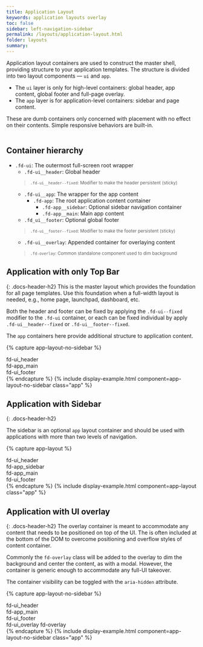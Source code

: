 ```yaml
---
title: Application Layout
keywords: application layouts overlay
toc: false
sidebar: left-navigation-sidebar
permalink: /layouts/application-layout.html
folder: layouts
summary:
---
```


Application layout containers are used to construct the master shell, providing structure to your application templates. The structure is divided into two layout components — `ui` and `app`.

- The `ui` layer is only for high-level containers: global header, app content, global footer and full-page overlay.
- The `app` layer is for application-level containers: sidebar and page content.

These are dumb containers only concerned with placement with no effect on their contents. Simple responsive behaviors are built-in.
<br><br>

## Container hierarchy

* `.fd-ui`: The outermost full-screen root wrapper
    * `.fd-ui__header`: Global header
    > <small>`.fd-ui__header--fixed`: Modifier to make the header persistent (sticky)</small>
    * `.fd-ui__app`: The wrapper for the app content
        * `.fd-app`: The root application content container
            * `.fd-app__sidebar`: Optional sidebar navigation container
            * `.fd-app__main`: Main app content
    * `.fd_ui__footer`: Optional global footer
    > <small>`.fd-ui__footer--fixed`: Modifier to make the footer persistent (sticky)</small>
    * `.fd-ui__overlay`: Appended container for overlaying content
    > <small>`.fd-overlay`: Common standalone component used to dim background</small>

## Application with only Top Bar
{: .docs-header-h2}
This is the master layout which provides the foundation for all page templates. Use this foundation when a full-width layout is needed, e.g., home page, launchpad, dashboard, etc.

Both the header and footer can be fixed by applying the `.fd-ui--fixed` modifier to the `.fd-ui` container, or each can be fixed individual by apply `.fd-ui__header--fixed` or `.fd-ui__footer--fixed`.

The `app` containers here provide additional structure to application content. 

{% capture app-layout-no-sidebar %}
<div class="fd-ui fd-ui--fundamental">
    <div class="fd-ui__header">
        fd-ui_header
    </div>
    <div class="fd-ui__app">
        <div class="fd-app">
            <main class="fd-app__main">
                fd-app_main
            </main>
        </div>
    </div>
    <div class="fd-ui__footer">
        fd-ui_footer
    </div>
</div>
{% endcapture %}
{% include display-example.html component=app-layout-no-sidebar class="app" %}


## Application with Sidebar
{: .docs-header-h2}

The sidebar is an optional `app` layout container and should be used with applications with more than two levels of navigation.

{% capture app-layout %}
<div class="fd-ui fd-ui--fundamental">
    <div class="fd-ui__header">
        fd-ui_header
    </div>
    <div class="fd-ui__app">
        <div class="fd-app">
            <div class="fd-app__sidebar">
                fd-app_sidebar
            </div>
            <main class="fd-app__main">
                fd-app_main
            </main>
        </div>
    </div>
    <div class="fd-ui__footer">
        fd-ui_footer
    </div>
</div>
{% endcapture %}
{% include display-example.html component=app-layout class="app" %}


## Application with UI overlay
{: .docs-header-h2}
The overlay container is meant to accommodate any content that needs to be positioned on top of the UI. The is often included at the bottom of the DOM to overcome positioning and overflow styles of content container.

Commonly the `fd-overlay` class will be added to the overlay to dim the background and center the content, as with a modal. However, the container is generic enough to accommodate any full-UI takeover.

The container visibility can be toggled with the `aria-hidden` attribute.

{% capture app-layout-no-sidebar %}
<div class="fd-ui fd-ui--fundamental">
    <div class="fd-ui__header">
        fd-ui_header
    </div>
    <div class="fd-ui__app">
        <div class="fd-app">
            <main class="fd-app__main">
                fd-app_main
            </main>
        </div>
    </div>
    <div class="fd-ui__footer">
        fd-ui_footer
    </div>
    <div class="fd-ui__overlay fd-overlay" aria-hidden="false">
        fd-ui_overlay fd-overlay
    </div>
</div>
{% endcapture %}
{% include display-example.html component=app-layout-no-sidebar class="app" %}
